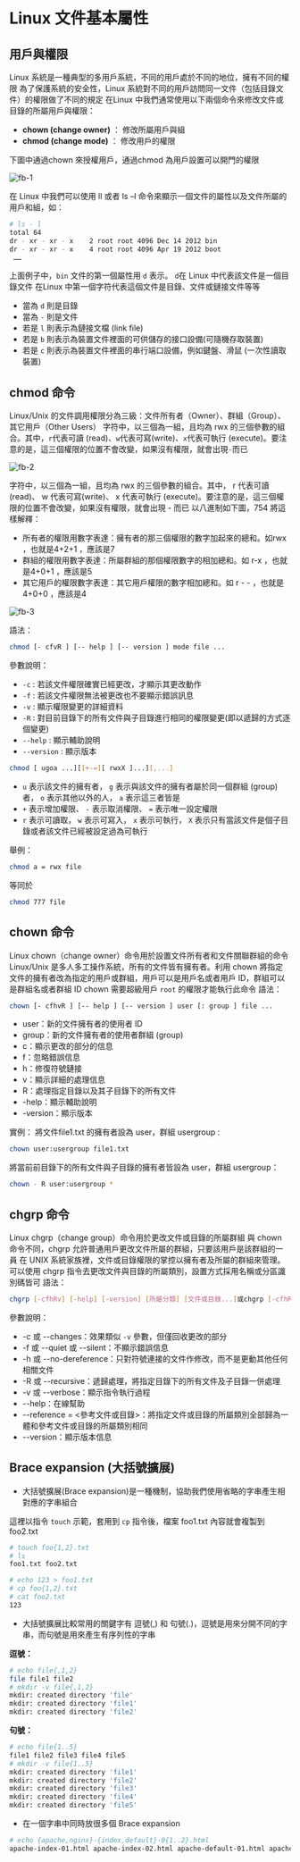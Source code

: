 # Linux 文件基本屬性

## 用戶與權限

Linux 系統是一種典型的多用戶系統，不同的用戶處於不同的地位，擁有不同的權限
為了保護系統的安全性，Linux 系統對不同的用戶訪問同一文件（包括目錄文件）的權限做了不同的規定
在Linux 中我們通常使用以下兩個命令來修改文件或目錄的所屬用戶與權限：

- **chown (change owner)** ： 修改所屬用戶與組
- **chmod (change mode)** ： 修改用戶的權限

下圖中通過chown 來授權用戶，通過chmod 為用戶設置可以開門的權限

![fb-1](./fb/fb-1.png "fb-1")

在 Linux 中我們可以使用 ll 或者 ls –l 命令來顯示一個文件的屬性以及文件所屬的用戶和組，如：

```sh
# ls - l
total 64 
dr - xr - xr - x    2 root root 4096 Dec 14 2012 bin    
dr - xr - xr - x    4 root root 4096 Apr 19 2012 boot
 ……
 ```

上面例子中，`bin` 文件的第一個屬性用 `d` 表示。 `d`在 Linux 中代表該文件是一個目錄文件
在Linux 中第一個字符代表這個文件是目錄、文件或鏈接文件等等

- 當為 `d` 則是目錄
- 當為 `-` 則是文件
- 若是 `l` 則表示為鏈接文檔 (link file)
- 若是 `b` 則表示為裝置文件裡面的可供儲存的接口設備(可隨機存取裝置)
- 若是 `c` 則表示為裝置文件裡面的串行端口設備，例如鍵盤、滑鼠 (一次性讀取裝置)

## chmod 命令

Linux/Unix 的文件調用權限分為三級：文件所有者（Owner）、群組（Group）、其它用戶（Other Users）
字符中，以三個為一組，且均為 rwx 的三個參數的組合。其中，`r`代表可讀 (read)、`w`代表可寫(write)、`x`代表可執行 (execute)。要注意的是，這三個權限的位置不會改變，如果沒有權限，就會出現`-`而已

![fb-2](./fb/fb-2.png "fb-2")

字符中，以三個為一組，且均為 rwx 的三個參數的組合。其中， r 代表可讀 (read)、 w 代表可寫(write)、 x 代表可執行 (execute)。要注意的是，這三個權限的位置不會改變，如果沒有權限，就會出現 - 而已
以八進制如下圖，754 將這樣解釋：

- 所有者的權限用數字表達：擁有者的那三個權限的數字加起來的總和。如rwx ，也就是4+2+1 ，應該是7
- 群組的權限用數字表達：所屬群組的那個權限數字的相加總和。如 r-x ，也就是4+0+1 ，應該是5
- 其它用戶的權限數字表達：其它用戶權限的數字相加總和。如 r - - ，也就是4+0+0 ，應該是4

![fb-3](./fb/fb-3.png "fb-3")

語法：

```sh
chmod [- cfvR ] [-- help ] [-- version ] mode file ...
```

參數說明：

- `-c` : 若該文件權限確實已經更改，才顯示其更改動作
- `-f` : 若該文件權限無法被更改也不要顯示錯誤訊息
- `-v` : 顯示權限變更的詳細資料
- `-R` : 對目前目錄下的所有文件與子目錄進行相同的權限變更(即以遞歸的方式逐個變更)
- `--help` : 顯示輔助說明
- `--version` : 顯示版本

```sh
chmod [ ugoa ...][[+-=][ rwxX ]...][,...]
```

- `u` 表示該文件的擁有者， `g` 表示與該文件的擁有者屬於同一個群組 (group) 者， `o` 表示其他以外的人， `a` 表示這三者皆是
- `+` 表示增加權限、 `-` 表示取消權限、 `=` 表示唯一設定權限
- `r` 表示可讀取， `w` 表示可寫入， `x` 表示可執行， `X` 表示只有當該文件是個子目錄或者該文件已經被設定過為可執行

舉例：

```sh
chmod a = rwx file
```

等同於

```sh
chmod 777 file
```

## chown 命令

Linux chown（change owner）命令用於設置文件所有者和文件關聯群組的命令
Linux/Unix 是多人多工操作系統，所有的文件皆有擁有者。利用 chown 將指定文件的擁有者改為指定的用戶或群組，用戶可以是用戶名或者用戶 ID，群組可以是群組名或者群組 ID
chown 需要超級用戶 `root` 的權限才能執行此命令
語法：

```sh
chown [- cfhvR ] [-- help ] [-- version ] user [: group ] file ...
```

- user：新的文件擁有者的使用者 ID
- group：新的文件擁有者的使用者群組 (group)
- c：顯示更改的部分的信息
- f：忽略錯誤信息
- h：修復符號鏈接
- v：顯示詳細的處理信息
- R：處理指定目錄以及其子目錄下的所有文件
- -help：顯示輔助說明
- -version：顯示版本

實例：
將文件file1.txt 的擁有者設為 user，群組 usergroup :

```sh
chown user:usergroup file1.txt
```

將當前前目錄下的所有文件與子目錄的擁有者皆設為 user，群組 usergroup：

```sh
chown - R user:usergroup *
```

## chgrp 命令

Linux chgrp（change group）命令用於更改文件或目錄的所屬群組
與 chown 命令不同，chgrp 允許普通用戶更改文件所屬的群組，只要該用戶是該群組的一員
在 UNIX 系統家族裡，文件或目錄權限的掌控以擁有者及所屬的群組來管理。可以使用 chgrp 指令去更改文件與目錄的所屬類別，設置方式採用名稱或分區識別碼皆可
語法：

```sh
chgrp [-cfhRv] [-help] [-version] [所屬分類] [文件或目錄...]或chgrp [-cfhRv] [-help] [-reference = <參考文件或目錄> ] [-version] [文件或目錄...]
```

參數說明：

- -c 或 --changes：效果類似 `-v` 參數，但僅回收更改的部分
- -f 或 --quiet 或 --silent：不顯示錯誤信息
- -h 或 --no-dereference：只對符號連接的文件作修改，而不是更動其他任何相關文件
- -R 或 --recursive：遞歸處理，將指定目錄下的所有文件及子目錄一併處理
- -v 或 --verbose：顯示指令執行過程
- --help：在線幫助
- --reference = <參考文件或目錄>：將指定文件或目錄的所屬類別全部歸為一體和參考文件或目錄的所屬類別相同
- --version：顯示版本信息

## Brace expansion (大括號擴展)

- 大括號擴展(Brace expansion)是一種機制，協助我們使用省略的字串產生相對應的字串組合

這裡以指令 `touch` 示範，套用到 `cp` 指令後，檔案 foo1.txt 內容就會複製到 foo2.txt

```sh
# touch foo{1,2}.txt
# ls
foo1.txt foo2.txt

# echo 123 > foo1.txt
# cp foo{1,2}.txt
# cat foo2.txt
123
```

- 大括號擴展比較常用的關鍵字有 逗號(,) 和 句號(.)，逗號是用來分開不同的字串，而句號是用來產生有序列性的字串

**逗號：**
```sh
# echo file{,1,2}
file file1 file2
# mkdir -v file{,1,2}
mkdir: created directory 'file'
mkdir: created directory 'file1'
mkdir: created directory 'file2'
```

**句號：**
```sh
# echo file{1..5}
file1 file2 file3 file4 file5
# mkdir -v file{1..5}
mkdir: created directory 'file1'
mkdir: created directory 'file2'
mkdir: created directory 'file3'
mkdir: created directory 'file4'
mkdir: created directory 'file5'
```

- 在一個字串中同時放很多個 Brace expansion

```sh
# echo {apache,nginx}-{index,default}-0{1..2}.html
apache-index-01.html apache-index-02.html apache-default-01.html apache-default-02.html nginx-index-01.html nginx-index-02.html nginx-default-01.html nginx-default-02.html
```